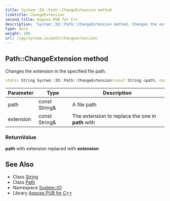 ```yaml
---
title: System::IO::Path::ChangeExtension method
linktitle: ChangeExtension
second_title: Aspose.PUB for C++
description: 'System::IO::Path::ChangeExtension method. Changes the extension in the specified file path in C++.'
type: docs
weight: 100
url: /cpp/system.io/path/changeextension/
---
```

## Path::ChangeExtension method


Changes the extension in the specified file path.

```cpp
static String System::IO::Path::ChangeExtension(const String &path, const String &extension)
```


| Parameter | Type | Description |
| --- | --- | --- |
| path | const String\& | A file path |
| extension | const String\& | The extension to replace the one in **path** with |

### ReturnValue

**path** with extension replaced with **extension**

## See Also

* Class [String](../../../system/string/)
* Class [Path](../)
* Namespace [System::IO](../../)
* Library [Aspose.PUB for C++](../../../)

